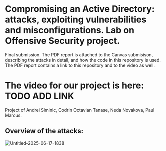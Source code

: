 # Compromising an Active Directory: attacks, exploiting vulnerabilities and misconfigurations. Lab on Offensive Security project.

Final submission. The PDF report is attached to the Canvas submisison, describing the attacks in detail, and how the code in this repository is used. The PDF report contains a link to this repository and to the video as well.

# The video for our project is here: TODO ADD LINK


Project of Andrei Siminic, Codrin Octavian Tanase, Neda Novakova, Paul Marcus.

## Overview of the attacks:



![Untitled-2025-06-17-1838](https://github.com/user-attachments/assets/5f7bedd3-b3c7-4b8c-95e2-004d23569168)
